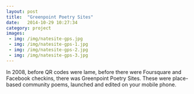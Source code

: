 ```yaml
---
layout: post
title:  "Greenpoint Poetry Sites"
date:   2014-10-29 10:27:34
category: project
images:
 - img: /img/natesite-gps.jpg
 - img: /img/natesite-gps-1.jpg
 - img: /img/natesite-gps-2.jpg
 - img: /img/natesite-gps-3.jpg
---
```


In 2008, before QR codes were lame, before there were Foursquare and Facebook checkins, there was Greenpoint Poetry Sites. These were place-based community poems, launched and edited on your mobile phone.
                                             		